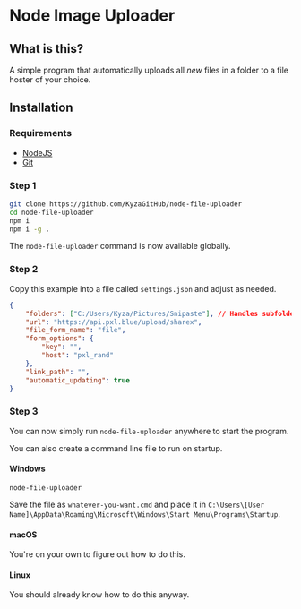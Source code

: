 # Node Image Uploader

## What is this?

A simple program that automatically uploads all _new_ files in a folder to a file hoster of your choice.

## Installation

### Requirements

- [NodeJS](https://nodejs.org/)
- [Git](https://git-scm.com/)

### Step 1

```bash
git clone https://github.com/KyzaGitHub/node-file-uploader
cd node-file-uploader
npm i
npm i -g .
```

The `node-file-uploader` command is now available globally.

### Step 2

Copy this example into a file called `settings.json` and adjust as needed.

```json
{
	"folders": ["C:/Users/Kyza/Pictures/Snipaste"], // Handles subfolders!
	"url": "https://api.pxl.blue/upload/sharex",
	"file_form_name": "file",
	"form_options": {
		"key": "",
		"host": "pxl_rand"
	},
	"link_path": "",
	"automatic_updating": true
}
```

### Step 3

You can now simply run `node-file-uploader` anywhere to start the program.

You can also create a command line file to run on startup.

#### Windows

```batch
node-file-uploader
```

Save the file as `whatever-you-want.cmd` and place it in `C:\Users\[User Name]\AppData\Roaming\Microsoft\Windows\Start Menu\Programs\Startup`.

#### macOS

You're on your own to figure out how to do this.

#### Linux

You should already know how to do this anyway.
